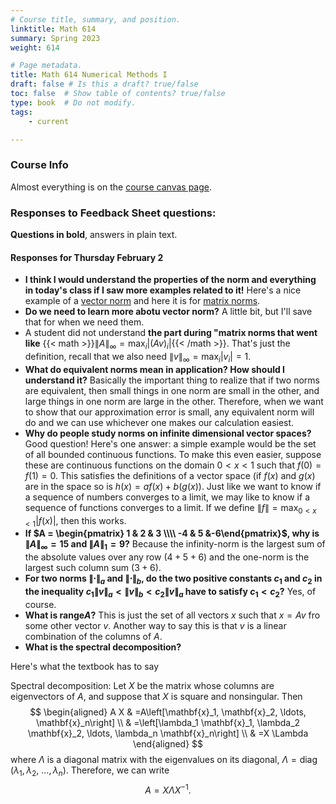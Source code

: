 ```yaml
---
# Course title, summary, and position.
linktitle: Math 614
summary: Spring 2023
weight: 614

# Page metadata.
title: Math 614 Numerical Methods I
draft: false # Is this a draft? true/false
toc: false  # Show table of contents? true/false
type: book  # Do not modify.
tags: 
    - current

---
```


### Course Info
Almost everything is on the [course canvas page](https://njit.instructure.com/courses/27879).

### Responses to Feedback Sheet questions:
**Questions in bold**, answers in plain text.

#### Responses for Thursday February 2

* **I think I would understand the properties of the norm and everything in today's class if I saw more examples related to it!** Here's a nice example of a [vector norm](https://mathworld.wolfram.com/VectorNorm.html) and here it is for [matrix norms](https://en.wikipedia.org/wiki/Matrix_norm).
* **Do we need to learn more abotu vector norm?** A little bit, but I'll save that for when we need them.
* A student did not understand **the part during "matrix norms that went like**  {{< math >}}$\lVert A \rVert_\infty = \max_i |{(Av)}_i|${{< /math >}}. That's just the definition, recall that we also need $\lVert v \rVert_\infty = \max_i |v_i| = 1$.
* **What do equivalent norms mean in application? How should I understand it?** Basically the important thing to realize that if two norms are equivalent, then small things in one norm are small in the other, and large things in one norm are large in the other. Therefore, when we want to show that our approximation error is small, any equivalent norm will do and we can use whichever one makes our calculation easiest.
* **Why do people study norms on infinite dimensional vector spaces?** Good question! Here's one answer: a simple example would be the set of all bounded continuous functions. To make this even easier, suppose these are continuous functions on the domain $0<x<1$ such that $f(0)=f(1)=0$. This satisfies the definitions of a vector space (if $f(x)$ and $g(x)$ are in the space so is $h(x)=af(x)+b(g(x)$). Just like we want to know if a sequence of numbers converges to a limit, we may like to know if a sequence of functions converges to a limit.  If we define $\lVert f \rVert = \max_{0<x<1}|f(x)|$, then this works.
* **If $A = \begin{pmatrix} 1 & 2 & 3 \\\\ -4 & 5 &-6\end{pmatrix}$, why is $\lVert A \rVert_\infty = 15$ and $\lVert A \rVert_1 = 9$?** Because the infinity-norm is the largest sum of the absolute values over any row ($4+5+6$) and the one-norm is the largest such column sum ($3+6$).
* **For two norms $\lVert \cdot \rVert_a$ and $\lVert \cdot \rVert_b$, do the two positive constants $c_1$ and $c_2$ in the inequality $c_1\lVert v \rVert_a < \lVert v \rVert_b < c_2\lVert v \rVert_a$ have to satisfy $c_1<c_2$?** Yes, of course.
* **What is $\text{range}A$?** This is just the set of all vectors $x$ such that $x = Av$ fro some other vector $v$. Another way to say this is that $v$ is a linear combination of the columns of $A$.
* **What is the spectral decomposition?**

Here's what the textbook has to say

Spectral decomposition: Let $X$ be the matrix whose columns are eigenvectors of $A$, and suppose that $X$ is square and nonsingular. Then
$$
\begin{aligned}
A X & =A\left[\mathbf{x}_1, \mathbf{x}_2, \ldots, \mathbf{x}_n\right] \\
& =\left[\lambda_1 \mathbf{x}_1, \lambda_2 \mathbf{x}_2, \ldots, \lambda_n \mathbf{x}_n\right] \\
& =X \Lambda
\end{aligned}
$$
where $\Lambda$ is a diagonal matrix with the eigenvalues on its diagonal, $\Lambda=\operatorname{diag}\left(\lambda_1, \lambda_2\right.$, $\left.\ldots, \lambda_n\right)$. Therefore, we can write
$$
A=X \Lambda X^{-1} \text {. }
$$